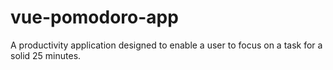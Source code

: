 # vue-pomodoro-app
A productivity application designed to enable a user to focus on a task for a solid 25 minutes.
